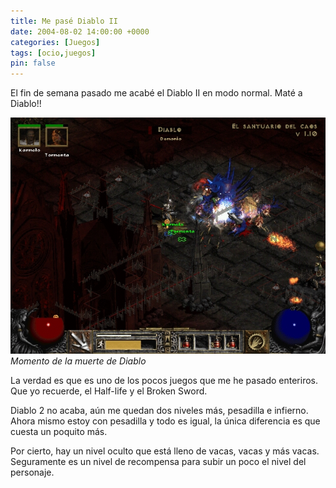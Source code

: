 ```yaml
---
title: Me pasé Diablo II
date: 2004-08-02 14:00:00 +0000
categories: [Juegos]
tags: [ocio,juegos]
pin: false
---
```

El fin de semana pasado me acabé el Diablo II en modo normal. Maté a Diablo!!

![Mate a Diablo II](/assets/images/Mate-a-Diablo.jpg)
_Momento de la muerte de Diablo_

La verdad es que es uno de los pocos juegos que me he pasado enteriros. Que yo recuerde, el Half-life y el Broken Sword.

Diablo 2 no acaba, aún me quedan dos niveles más, pesadilla e infierno. Ahora mismo estoy con pesadilla y todo es igual, la única diferencia es que cuesta un poquito más.

Por cierto, hay un nivel oculto que está lleno de vacas, vacas y más vacas. Seguramente es un nivel de recompensa para subir un poco el nivel del personaje.